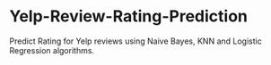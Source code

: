 # Yelp-Review-Rating-Prediction
Predict Rating for Yelp reviews using Naive Bayes, KNN and Logistic Regression algorithms.

